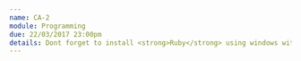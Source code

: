 ```yaml
---
name: CA-2
module: Programming
due: 22/03/2017 23:00pm
details: Dont forget to install <strong>Ruby</strong> using windows with cmd.
---
```

